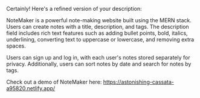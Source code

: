 Certainly! Here's a refined version of your description:

NoteMaker is a powerful note-making website built using the MERN stack. Users can create notes with a title, description, and tags. The description field includes rich text features such as adding bullet points, bold, italics, underlining, converting text to uppercase or lowercase, and removing extra spaces.

Users can sign up and log in, with each user's notes stored separately for privacy. Additionally, users can sort notes by date and search for notes by tags.

Check out a demo of NoteMaker here: https://astonishing-cassata-a95820.netlify.app/


